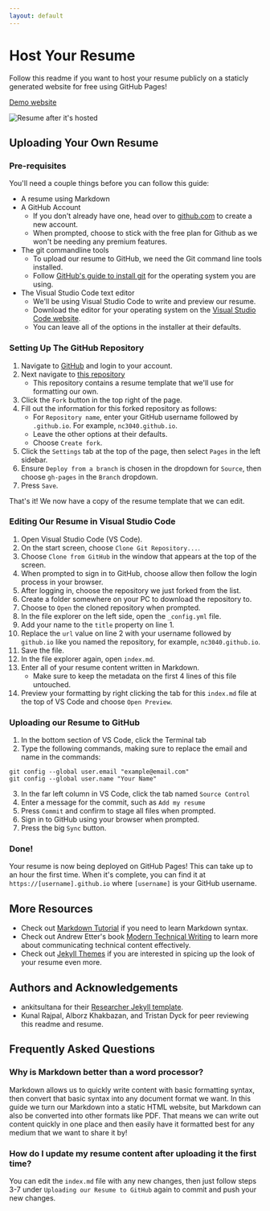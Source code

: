 ```yaml
---
layout: default
---
```


# Host Your Resume

Follow this readme if you want to host your resume publicly on a staticly generated website for free using GitHub Pages!

[Demo website](https://nc3040.github.io)

![Resume after it's hosted](https://cdn.discordapp.com/attachments/484229849955827712/1037111899168444506/chrome_2022-11-01_16-09-13.gif)

## Uploading Your Own Resume

### Pre-requisites

You'll need a couple things before you can follow this guide:
- A resume using Markdown
- A GitHub Account
    - If you don't already have one, head over to [github.com](https://github.com) to create a new account.
    - When prompted, choose to stick with the free plan for Github as we won't be needing any premium features.
- The git commandline tools
    - To upload our resume to GitHub, we need the Git command line tools installed. 
    - Follow [GitHub's guide to install git](https://github.com/git-guides/install-git) for the operating system you are using.
- The Visual Studio Code text editor
    - We'll be using Visual Studio Code to write and preview our resume. 
    - Download the editor for your operating system on the [Visual Studio Code website](https://code.visualstudio.com/).
    - You can leave all of the options in the installer at their defaults.

### Setting Up The GitHub Repository

1. Navigate to [GitHub](https://github.com/) and login to your account.
2. Next navigate to [this repository](https://github.com/nc3040/nc3040.github.io)
    - This repository contains a resume template that we'll use for formatting our own.
3. Click the `Fork` button in the top right of the page.
4. Fill out the information for this forked repository as follows:
    - For `Repository name`, enter your GitHub username followed by `.github.io`. For example, `nc3040.github.io`.
    - Leave the other options at their defaults.
    - Choose `Create fork`.
5. Click the `Settings` tab at the top of the page, then select `Pages` in the left sidebar.
6. Ensure `Deploy from a branch` is chosen in the dropdown for `Source`, then choose `gh-pages` in the `Branch` dropdown.
7. Press `Save`.

That's it! We now have a copy of the resume template that we can edit.

### Editing Our Resume in Visual Studio Code

1. Open Visual Studio Code (VS Code).
2. On the start screen, choose `Clone Git Repository...`.
3. Choose `Clone from GitHub` in the window that appears at the top of the screen.
4. When prompted to sign in to GitHub, choose allow then follow the login process in your browser.
5. After logging in, choose the repository we just forked from the list.
6. Create a folder somewhere on your PC to download the repository to.
7. Choose to `Open` the cloned repository when prompted.
8. In the file explorer on the left side, open the `_config.yml` file.
9. Add your name to the `title` property on line 1.
10. Replace the `url` value on line 2 with your username followed by `github.io` like you named the repository, for example, `nc3040.github.io`.
11. Save the file.
12. In the file explorer again, open `index.md`.
13. Enter all of your resume content written in Markdown. 
    - Make sure to keep the metadata on the first 4 lines of this file untouched.
14. Preview your formatting by right clicking the tab for this `index.md` file at the top of VS Code and choose `Open Preview`.

### Uploading our Resume to GitHub

1. In the bottom section of VS Code, click the Terminal tab
2. Type the following commands, making sure to replace the email and name in the commands:

```
git config --global user.email "example@email.com"
git config --global user.name "Your Name"
```

3. In the far left column in VS Code, click the tab named `Source Control`
4. Enter a message for the commit, such as `Add my resume`
5. Press `Commit` and confirm to stage all files when prompted.
6. Sign in to GitHub using your browser when prompted.
7. Press the big `Sync` button.

### Done!

Your resume is now being deployed on GitHub Pages! This can take up to an hour the first time. When it's complete, you can find it at `https://[username].github.io` where `[username]` is your GitHub username.

## More Resources

- Check out [Markdown Tutorial](https://www.markdowntutorial.com/) if you need to learn Markdown syntax.
- Check out Andrew Etter's book [Modern Technical Writing](https://www.amazon.ca/Modern-Technical-Writing-Introduction-Documentation-ebook/dp/B01A2QL9SS) to learn more about communicating technical content effectively.
- Check out [Jekyll Themes](https://jekyllthemes.io/) if you are interested in spicing up the look of your resume even more.

## Authors and Acknowledgements

- ankitsultana for their [Researcher Jekyll template](https://github.com/ankitsultana/researcher).
- Kunal Rajpal, Alborz Khakbazan, and Tristan Dyck for peer reviewing this readme and resume.

## Frequently Asked Questions

### Why is Markdown better than a word processor?
Markdown allows us to quickly write content with basic formatting syntax, then convert that basic syntax into any document format we want. In this guide we turn our Markdown into a static HTML website, but Markdown can also be converted into other formats like PDF. That means we can write out content quickly in one place and then easily have it formatted best for any medium that we want to share it by!

### How do I update my resume content after uploading it the first time?
You can edit the `index.md` file with any new changes, then just follow steps 3-7 under `Uploading our Resume to GitHub` again to commit and push your new changes.

